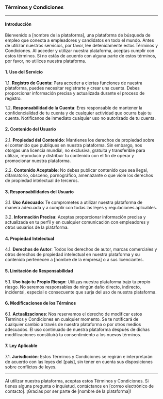 ### Términos y Condiciones

---

#### Introducción

Bienvenido a [nombre de la plataforma], una plataforma de búsqueda de empleo que conecta a empleadores y candidatos en todo el mundo. Antes de utilizar nuestros servicios, por favor, lee detenidamente estos Términos y Condiciones. Al acceder y utilizar nuestra plataforma, aceptas cumplir con estos términos. Si no estás de acuerdo con alguna parte de estos términos, por favor, no utilices nuestra plataforma.

#### 1. Uso del Servicio

1.1. **Registro de Cuenta**: Para acceder a ciertas funciones de nuestra plataforma, puedes necesitar registrarte y crear una cuenta. Debes proporcionar información precisa y actualizada durante el proceso de registro.

1.2. **Responsabilidad de la Cuenta**: Eres responsable de mantener la confidencialidad de tu cuenta y de cualquier actividad que ocurra bajo tu cuenta. Notifícanos de inmediato cualquier uso no autorizado de tu cuenta.

#### 2. Contenido del Usuario

2.1. **Propiedad del Contenido**: Mantienes los derechos de propiedad sobre el contenido que publiques en nuestra plataforma. Sin embargo, nos otorgas una licencia mundial, no exclusiva, gratuita y transferible para utilizar, reproducir y distribuir tu contenido con el fin de operar y promocionar nuestra plataforma.

2.2. **Contenido Aceptable**: No debes publicar contenido que sea ilegal, difamatorio, obsceno, pornográfico, amenazante o que viole los derechos de propiedad intelectual de terceros.

#### 3. Responsabilidades del Usuario

3.1. **Uso Adecuado**: Te comprometes a utilizar nuestra plataforma de manera adecuada y a cumplir con todas las leyes y regulaciones aplicables.

3.2. **Información Precisa**: Aceptas proporcionar información precisa y actualizada en tu perfil y en cualquier comunicación con empleadores y otros usuarios de la plataforma.

#### 4. Propiedad Intelectual

4.1. **Derechos de Autor**: Todos los derechos de autor, marcas comerciales y otros derechos de propiedad intelectual en nuestra plataforma y su contenido pertenecen a [nombre de la empresa] o a sus licenciantes.

#### 5. Limitación de Responsabilidad

5.1. **Uso bajo tu Propio Riesgo**: Utilizas nuestra plataforma bajo tu propio riesgo. No seremos responsables de ningún daño directo, indirecto, incidental, especial o consecuente que surja del uso de nuestra plataforma.

#### 6. Modificaciones de los Términos

6.1. **Actualizaciones**: Nos reservamos el derecho de modificar estos Términos y Condiciones en cualquier momento. Se te notificará de cualquier cambio a través de nuestra plataforma o por otros medios adecuados. El uso continuado de nuestra plataforma después de dichas modificaciones constituirá tu consentimiento a los nuevos términos.

#### 7. Ley Aplicable

7.1. **Jurisdicción**: Estos Términos y Condiciones se regirán e interpretarán de acuerdo con las leyes del [país], sin tener en cuenta sus disposiciones sobre conflictos de leyes.

---

Al utilizar nuestra plataforma, aceptas estos Términos y Condiciones. Si tienes alguna pregunta o inquietud, contáctanos en [correo electrónico de contacto]. ¡Gracias por ser parte de [nombre de la plataforma]!

